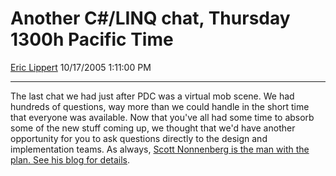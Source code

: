 <div id="page">

# Another C\#/LINQ chat, Thursday 1300h Pacific Time

[Eric Lippert](https://social.msdn.microsoft.com/profile/Eric%20Lippert) 10/17/2005 1:11:00 PM

-----

<div id="content">

The last chat we had just after PDC was a virtual mob scene. We had hundreds of questions, way more than we could handle in the short time that everyone was available. Now that you've all had some time to absorb some of the new stuff coming up, we thought that we'd have another opportunity for you to ask questions directly to the design and implementation teams. As always, [Scott Nonnenberg is the man with the plan. See his blog for details](http://blogs.msdn.com/scottno/archive/2005/10/14/481286.aspx).  

</div>

</div>

